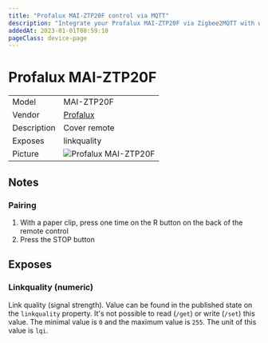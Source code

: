 ```yaml
---
title: "Profalux MAI-ZTP20F control via MQTT"
description: "Integrate your Profalux MAI-ZTP20F via Zigbee2MQTT with whatever smart home infrastructure you are using without the vendor's bridge or gateway."
addedAt: 2023-01-01T08:59:10
pageClass: device-page
---
```


<!-- !!!! -->
<!-- ATTENTION: This file is auto-generated through docgen! -->
<!-- You can only edit the "Notes"-Section between the two comment lines "Notes BEGIN" and "Notes END". -->
<!-- Do not use h1 or h2 heading within "## Notes"-Section. -->
<!-- !!!! -->

# Profalux MAI-ZTP20F

|     |     |
|-----|-----|
| Model | MAI-ZTP20F  |
| Vendor  | [Profalux](/supported-devices/#v=Profalux)  |
| Description | Cover remote |
| Exposes | linkquality |
| Picture | ![Profalux MAI-ZTP20F](https://www.zigbee2mqtt.io/images/devices/MAI-ZTP20F.jpg) |


<!-- Notes BEGIN: You can edit here. Add "## Notes" headline if not already present. -->

## Notes

### Pairing

1. With a paper clip, press one time on the R button on the back of the remote control
2. Press the STOP button

<!-- Notes END: Do not edit below this line -->


## Exposes

### Linkquality (numeric)
Link quality (signal strength).
Value can be found in the published state on the `linkquality` property.
It's not possible to read (`/get`) or write (`/set`) this value.
The minimal value is `0` and the maximum value is `255`.
The unit of this value is `lqi`.

